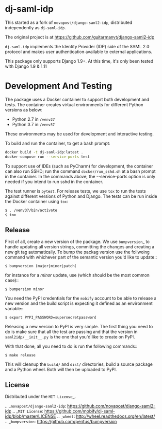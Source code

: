 # dj-saml-idp

This started as a fork of `novapost/django-saml2-idp`, distributed
independently as `dj-saml-idp`.

The original project is at https://github.com/guitarmanvt/django-saml2-idp

`dj-saml-idp` implements the Identity Provider (IDP) side of the SAML 2.0
protocol and makes user authentication available to external applications.

This package only supports Django 1.9+. At this time, it's only been tested
with Django 1.9 & 1.11

# Development And Testing 

The package uses a Docker container to support both development and
tests. The container creates virtual environments for different
Python versions as below:

* Python 2.7 in `/venv27`
* Python 3.7 in `/venv37`

These environments may be used for development and interactive testing.

To build and run the container, to get a bash prompt:
```bash
docker build -t dj-saml-idp:latest .
docker-compose run --service-ports test
```

To support use of IDEs (such as PyCharm) for development, the container
can also run SSHD; run the command `docker/run_sshd.sh` at a bash prompt
in the container. In the commands above, the --service-ports option is
only needed if you intend to run sshd in the container.

The test runner is `pytest`. For release tests, we use `tox` to run
the tests against different versions of Python and Django. The tests
can be run inside the Docker container using `tox`:

```bash
$ . /venv37/bin/activate
$ tox
```

Release
-------

First of all, create a new version of the package. We use `bumpversion`_ to
handle updating all version strings, committing the changes and creating a
new git tag automatically. To bump the packag version use the follwoing
command with whichever part of the semantic version you'd like to update::

    $ bumpversion (major|minor|patch)

for instance for a *minor* update, use (which should be the most common case)::

    $ bumpersion minor

You need the PyPI credentials for the `mobify` account to be able to release
a new version and the build script is expecting it defined as an environment
variable::

    $ export PYPI_PASSWORD=supersecretpassword

Releasing a new version to PyPI is very simple. The first thing you need to do
is make sure that all the test are passing and that the version in
`saml2idp/__init__.py` is the one that you'd like to create on PyPI.

With that done, all you need to do is run the following commands::

    $ make release

This will cleanup the `build/` and `dist/` directories, build a source package
and a Python wheel. Both will then be uploaded to PyPI.


License
-------

Distributed under the `MIT License`_.


.. _`novapost/django-saml2-idp`: https://github.com/novapost/django-saml2-idp
.. _`MIT License`: https://github.com/mobify/dj-saml-idp/blob/master/LICENSE
.. _`wheel`: http://wheel.readthedocs.org/en/latest/
.. _`bumpversion`: https://github.com/peritus/bumpversion
